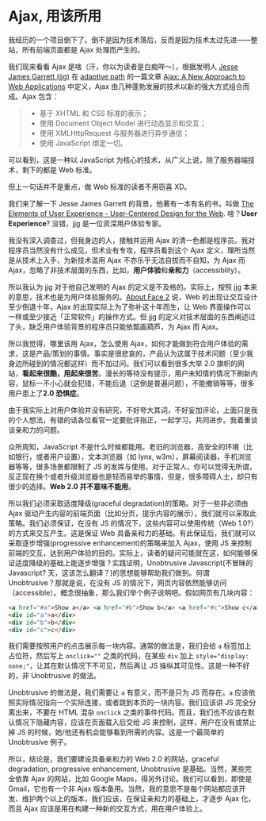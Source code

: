 # Ajax, 用该所用

我经历的一个项目倒下了。倒不是因为技术落后，反而是因为技术太过先进——整站，所有前端页面都是 Ajax 处理而产生的。

我们现来看看 Ajax 是啥（汗，你以为读者是白痴咩～），根据发明人 [Jesse James Garrett (jjg)][0] 在 [adaptive path][1] 的一篇文章 [Ajax: A New Approach to Web Applications][2] 中定义，Ajax 由几种蓬勃发展的技术以新的强大方式组合而成。Ajax 包含：

> - 基于 XHTML 和 CSS 标准的表示；
> - 使用 Document Object Model 进行动态显示和交互；
> - 使用 XMLHttpRequest 与服务器进行异步通信；
> - 使用 JavaScript 绑定一切。

可以看到，这是一种以 JavaScript 为核心的技术，从广义上说，除了服务器端技术，剩下的都是 Web 标准。

但上一句话并不是重点，做 Web 标准的读者不用窃喜 XD。

我们来了解一下 Jesse James Garrett 的背景，他著有一本有名的书，叫做 [The Elements of User Experience - User-Centered Design for the Web][3]. 啥？**User Experience**? 没错，jjg 是一位资深用户体验专家。

我没有深入调查过，但我身边的人，接触并运用 Ajax 的清一色都是程序员。我对程序员当然没有什么成见，但术业有专攻，程序员看到这个 Ajax 定义，理所当然是从技术上入手，为新技术滥用 Ajax 不亦乐乎无法自拔而不自知，为 Ajax 而 Ajax，忽略了非技术层面的东西，比如，**用户体验**和**亲和力**（accessiblity）。

所以我认为 jjg 对于他自己发明的 Ajax 的定义是不及格的。实际上，按照 jjg 本来的意思，技术也是为用户体验服务的。[About Face 2][4] 说，Web 的出现让交互设计至少倒退十年，Ajax 的出现实际上为了弥补这十年而生，让 Web 界面操作可以一样或至少接近「正常软件」的操作方式。但 jjg 的定义对技术层面的东西阐述过了头，缺乏用户体验背景的程序员只能依瓢画葫芦，为 Ajax 而 Ajax。

所以我觉得，哪里该用 Ajax，怎么使用 Ajax，如何才能做到符合用户体验的需求，这是产品/策划的事情。事实是很悲哀的，产品认为这属于技术问题（至少我身边所碰到的情况都这样）而不加过问。我们可以看到很多大举 2.0 旗帜的网站，**看起来很酷，用起来很苦**。漫长的等待没有提示，用户未知情的情况下刷新内容，鼠标一不小心就会犯错，不能后退（这倒是普遍问题），不能撤销等等，很多用户患上了**2.0 恐惧症**。

由于我实际上对用户体验并没有研究，不好夸大其词，不好妄加评论，上面只是我的个人想法，有错的话各位看官一定要批评指正，一起学习，共同进步。我着重谈谈亲和力的问题。

众所周知，JavaScript 不是什么时候都能用。老旧的浏览器，高安全的环境（比如银行，或者用户设置），文本浏览器（如 lynx, w3m），屏幕阅读器，手机浏览器等等，很多场景都限制了 JS 的发挥与使用。对于正常人，你可以觉得无所谓，反正现在换个或者升级浏览器也是轻而易举的事情，但是，很多障碍人士，却只有很少的选择。**Web 2.0 并不意味不能用**。

所以我们必须采取适度降级(graceful degradation)的策略。对于一些非必须由 Ajax 驱动产生内容的前端页面（比如分页，提示内容的展示），我们就可以采取此策略。我们必须保证，在没有 JS 的情况下，这些内容可以使用传统（Web 1.0?）的方式来交互产生。这是保证 Web 具备亲和力的基础。有此保证后，我们就可以采取逐步增强(progressive enhancement)的策略来加入 Ajax，使用 JS 来控制前端的交互，达到用户体验的目的。实际上，读者的疑问可能就在这，如何能够保证适度降级的基础上能逐步增强？实践证明，Unobtrusive Javascript(不冒昧的 Javascript? 天，这该怎么翻译？)的思想能够帮助我们做到。何谓 Unobtrusive？那就是说，在没有 JS 的情况下，网页内容依然能够访问（accessible）。概念很抽象，那么我们举个例子说明吧。假如网页有几块内容：

```html
<a href="#a">Show a</a> <a href="#b">Show b</a> <a href="#c">Show c</a>
<div id="a">a</div>
<div id="b">b</div>
<div id="c">c</div>
```

我们需要按照用户的点击展示每一块内容。通常的做法是，我们会给 `a` 标签加上占位符，然后写上 `onclick=""` 之类的代码，在某些 `div` 加上 `style="display: none;"`，让其在默认情况下不可见，然后再让 JS 操纵其可见性。这是一种不好的，非 Unobtrusive 的做法。

Unobtrusive 的做法是，我们需要让 `a` 有意义，而不是只为 JS 而存在。`a` 应该依照实际情况指向一个实际连接，或者跳到本页的一块内容。我们应该讲 JS 完全分离出来，不要在 HTML 混杂 `onclick` 之类的事件代码。而且，我们也不应该在默认情况下隐藏内容，应该在页面载入后交给 JS 来控制，这样，用户在没有或禁止掉 JS 的时候，她/他还有机会能够看到所需的内容。这是一个最简单的 Unobtrusive 例子。

所以，结论是，我们要建设具备亲和力的 Web 2.0 的网站，graceful degradation, progressive enhancement, Unobtrusive 是基础。当然，某些完全依靠 Ajax 的网站，比如 Google Maps，得另外讨论。我们可以看到，即使是 Gmail，它也有一个非 Ajax 版本备用。当然，我的意思不是每个网站都应该开发、维护两个以上的版本，我们应该，在保证亲和力的基础上，才逐步 Ajax 化，而且 Ajax 应该是用在构建一种新的交互方式，用在用户体验上。

[0]: http://jjg.net/
[1]: http://www.adaptivepath.com
[2]: http://www.adaptivepath.com/publications/essays/archives/000385.php
[3]: http://www.jjg.net/elements/
[4]: http://www.dearbook.com.cn/book/viewbook.aspx?pno=TS0029148
